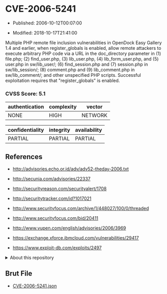 # CVE-2006-5241

- Published: 2006-10-12T00:07:00

- Modified: 2018-10-17T21:41:00

Multiple PHP remote file inclusion vulnerabilities in OpenDock Easy Gallery 1.4 and earlier, when register_globals is enabled, allow remote attackers to execute arbitrary PHP code via a URL in the doc_directory parameter in (1) file.php; (2) find_user.php, (3) lib_user.php, (4) lib_form_user.php, and (5) user.php in sw/lib_user/; (6) find_session.php and (7) session.php in sw/lib_session/; (8) comment.php and (9) lib_comment.php in sw/lib_comment/; and other unspecified PHP scripts. Successful exploitation requires that "register_globals" is enabled.

### CVSS Score: **5.1**

| authentication | complexity | vector |
| --- | --- | --- |
| NONE | HIGH | NETWORK |

| confidentiality | integrity | availability |
| --- | --- | --- |
| PARTIAL | PARTIAL | PARTIAL |

## References

* http://advisories.echo.or.id/adv/adv52-theday-2006.txt

* http://secunia.com/advisories/22337

* http://securityreason.com/securityalert/1708

* http://securitytracker.com/id?1017021

* http://www.securityfocus.com/archive/1/448027/100/0/threaded

* http://www.securityfocus.com/bid/20411

* http://www.vupen.com/english/advisories/2006/3969

* https://exchange.xforce.ibmcloud.com/vulnerabilities/29417

* https://www.exploit-db.com/exploits/2497

<details>
<summary>About this repository</summary> 

  This repository is part of the project [Live Hack CVE](https://github.com/Live-Hack-CVE). Main website can be found [www.live-hack.org](https://www.live-hack.org) 
  
  Made by [Sn0wAlice](https://github.com/Sn0wAlice) for the people that care about security and need to have a feed of the latest CVEs. Hope you enjoy it, don't forget to star the repo and follow me on [Twitter](https://twitter.com/Sn0wAlice) and [Github](https://github.com/Sn0wAlice). And that is my [personnal website](https://www.alice-snow.me/)

  - [Home Page](https://github.com/Live-Hack-CVE)
  - [Framework](https://github.com/Live-Hack-CVE/cve-framework)
  - [CVE database](https://github.com/Live-Hack-CVE/full_database)
  - [Changelog](https://github.com/Live-Hack-CVE/Changelog)
</details>

## Brut File

* [CVE-2006-5241.json](https://raw.githubusercontent.com/Live-Hack-CVE/full_database/main/cves/2006/CVE-2006-5241.json)

